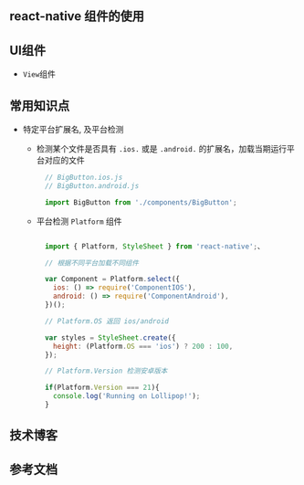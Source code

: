 ## react-native 组件的使用

## UI组件
  - `View`组件


## 常用知识点

  - 特定平台扩展名, 及平台检测
    - 检测某个文件是否具有 `.ios.` 或是 `.android.` 的扩展名，加载当期运行平台对应的文件

      ```javascript
        // BigButton.ios.js
        // BigButton.android.js

        import BigButton from './components/BigButton';
      ```
     - 平台检测 `Platform` 组件

        ```javascript

          import { Platform, StyleSheet } from 'react-native';、

          // 根据不同平台加载不同组件

          var Component = Platform.select({
            ios: () => require('ComponentIOS'),
            android: () => require('ComponentAndroid'),
          })();

          // Platform.OS 返回 ios/android

          var styles = StyleSheet.create({
            height: (Platform.OS === 'ios') ? 200 : 100,
          });

          // Platform.Version 检测安卓版本

          if(Platform.Version === 21){
            console.log('Running on Lollipop!');
          }

        ```

    
   


## 技术博客

## 参考文档
